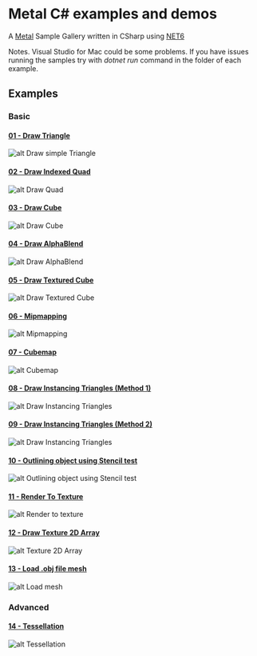 # Metal C# examples and demos

A [Metal](https://developer.apple.com/metal/) Sample Gallery written in CSharp using [NET6](https://docs.microsoft.com/en-us/dotnet/core/install/macos)

Notes. Visual Studio for Mac could be some problems. If you have issues running the samples try with _dotnet run_ command in the folder of each example.

## Examples

### Basic

#### [01 - Draw Triangle](DrawTriangle/)

![alt Draw simple Triangle](https://github.com/Jorgemagic/Metal2-Samples/blob/master/Screenshots/DrawTriangle.png)

#### [02 - Draw Indexed Quad](DrawIndexedQuad/)

![alt Draw Quad](https://github.com/Jorgemagic/Metal2-Samples/blob/master/Screenshots/DrawIndexedQuad.png)

#### [03 - Draw Cube](DrawCube/)

![alt Draw Cube](https://github.com/Jorgemagic/Metal2-Samples/blob/master/Screenshots/DrawCube.png)

#### [04 - Draw AlphaBlend](DrawAlphaBlend/)

![alt Draw AlphaBlend](https://github.com/Jorgemagic/Metal2-Samples/blob/master/Screenshots/AlphaBlending.png)

#### [05 - Draw Textured Cube](DrawTexturedCube/)

![alt Draw Textured Cube](https://github.com/Jorgemagic/Metal2-Samples/blob/master/Screenshots/DrawTexturedCube.png)

#### [06 - Mipmapping](DrawMipmapping/)

![alt Mipmapping](https://github.com/Jorgemagic/Metal2-Samples/blob/master/Screenshots/Mipmapping.png)

#### [07 - Cubemap](Cubemap/)

![alt Cubemap](https://github.com/Jorgemagic/Metal2-Samples/blob/master/Screenshots/Cubemap.png)

#### [08 - Draw Instancing Triangles (Method 1)](DrawInstancingTriangle/)

![alt Draw Instancing Triangles](https://github.com/Jorgemagic/Metal2-Samples/blob/master/Screenshots/Instancing.png)

#### [09 - Draw Instancing Triangles (Method 2)](DrawInstancingTriangle2/)

![alt Draw Instancing Triangles](https://github.com/Jorgemagic/Metal2-Samples/blob/master/Screenshots/Instancing2.png)

#### [10 - Outlining object using Stencil test](StencilTest/)

![alt Outlining object using Stencil test](https://github.com/Jorgemagic/Metal2-Samples/blob/master/Screenshots/Stencil.png)

#### [11 - Render To Texture](RenderToTexture/)

![alt Render to texture](https://github.com/Jorgemagic/Metal2-Samples/blob/master/Screenshots/RenderToTexture.png)

#### [12 - Draw Texture 2D Array](Texture2DArray/)

![alt Texture 2D Array](https://github.com/Jorgemagic/Metal2-Samples/blob/master/Screenshots/Texture2DArray.png)

#### [13 - Load .obj file mesh](LoadMesh/)

![alt Load mesh](https://github.com/Jorgemagic/Metal2-Samples/blob/master/Screenshots/LoadMesh.png)

### Advanced

#### [14 - Tessellation](Tesselation/)

![alt Tessellation](https://github.com/Jorgemagic/Metal2-Samples/blob/master/Screenshots/Tessellation.png)